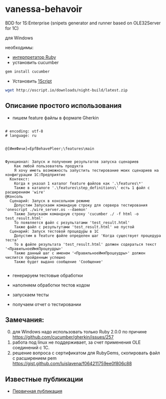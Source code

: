 # vanessa-behavoir

BDD for 1S:Enterprise (snipets generator and runner based on OLE32Server for 1C)

для Windows

необходимы:

* [интерпретатор Ruby](http://rubyinstaller.org/)
* установить cucumber
```sh
gem install cucumber
```
* Установить [1Script](https://bitbucket.org/EvilBeaver/1script/wiki/Home)
```sh
wget http://oscript.io/downloads/night-build/latest.zip
```

## Описание простого использования

* пишем feature файлы в формате Gherkin
```Gherkin

# encoding: utf-8
# language: ru


@[ИмяФичи]=EpfBehavePleer;\features\main


Функционал: Запуск и получение результатов запуска сценариев
    Как любой пользователь продукта
    Я хочу иметь возможность запустить тестирование моих сценариев на конфигурации 1С:Предприятие 
  Контекст:
    Когда я указал 1 каталог feature файлов как '.\features\*'
    Также в каталоге '.\features\step_definitions\' есть 1 файл с  расширением 'wire' 
@Консоль
  Сценарий: Запуск в консольном режиме
    Допустим Запускаем командную строку для сервера тестирования 'onescript ./wire_server.os --daemon' 
    Также Запускаем командную строку 'cucumber ./ -f html -o test_result.html'
    То появляется файл с результатами 'test_result.html'
    Также файл с результутами 'test_result.html' не пустой
  Сценарий: Запуск тестовой процедуры в 1С
    Допустим в feature файле определен шаг 'Когда существует процедура теста'
    То в файле результата 'test_result.html' должен содераться текст '<ПравильноеИмяПроцеудры>' 
    Также данный шаг с именем '<ПравильноеИмяПроцеудры>' должен числится пройденным успешно  
    Также будет выдано сообщение 'Сообщение'


```

* генерируем тестовые обработки

* наполняем обработки тестов кодом

* запускаем тесты 

* получаем отчет о тестировании

## Замечания:

0. для Windows надо использовать только Ruby 2.0.0 по причине https://github.com/cucumber/gherkin/issues/257
1. работа под linux не поддерживает, за счет применения OLE соединений с 1С. 
2. решение вопроса с сертификатом для RubyGems, скопировать файл с расширением pem https://gist.github.com/luislavena/f064211759ee0f806c88


## Известные публикации

* [Первичная публикация](http://habrahabr.ru/post/252473/)
